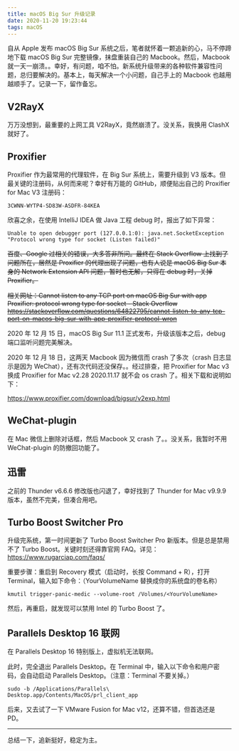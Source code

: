 ```yaml
---
title: macOS Big Sur 升级记录
date: 2020-11-20 19:23:44
tags: macOS
---
```


自从 Apple 发布 macOS Big Sur 系统之后，笔者就怀着一颗追新的心，马不停蹄地下载 macOS Big Sur 完整镜像，抹盘重装自己的 Macbook。然后，Macbook 就一天一崩溃。。幸好，有问题，咱不怕。新系统升级带来的各种软件兼容性问题，总归要解决的。基本上，每天解决一个小问题，自己手上的 Macbook 也越用越顺手了。记录一下，留作备忘。

<!--more-->

## V2RayX

万万没想到，最重要的上网工具 V2RayX，竟然崩溃了。没关系，我换用 ClashX 就好了。

## Proxifier

Proxifier 作为最常用的代理软件，在 Big Sur 系统上，需要升级到 V3 版本。但最关键的注册码，从何而来呢？幸好有万能的 GitHub，顺便贴出自己的 Proxifier for Mac V3 注册码：

```
3CWNN-WYTP4-SD83W-ASDFR-84KEA
```

欣喜之余，在使用 IntelliJ IDEA 做 Java 工程 debug 时，报出了如下异常：

```
Unable to open debugger port (127.0.0.1:0): java.net.SocketException "Protocol wrong type for socket (Listen failed)"
```

~~百度、Google 过相关的错误，大多答非所问。最终在 Stack Overflow 上找到了问题所在，居然是 Proxifier 的代理出现了问题，也有人说是 macOS Big Sur 本身的 Network Extension API 问题，暂时也无解，只得在 debug 时，关掉 Proxifier。~~

~~相关网址：Cannot listen to any TCP port on macOS Big Sur with app Proxifier: protocol wrong type for socket - Stack Overflow~~ 
~~https://stackoverflow.com/questions/64822795/cannot-listen-to-any-tcp-port-on-macos-big-sur-with-app-proxifier-protocol-wron~~

2020 年 12 月 15 日，macOS Big Sur 11.1 正式发布，升级该版本之后，debug 端口监听问题完美解决。

2020 年 12 月 18 日，这两天 Macbook 因为微信而 crash 了多次（crash 日志显示是因为 WeChat），还有次代码还没保存。。经过排查，把 Proxifier for Mac v3 换成 Proxifier for Mac v2.28 2020.11.17 就不会 os crash 了。相关下载和说明如下：

https://www.proxifier.com/download/bigsur/v2exp.html

## WeChat-plugin

在 Mac 微信上删除对话框，然后 Macbook 又 crash 了。。没关系，我暂时不用 WeChat-plugin 的防撤回功能了。

## 迅雷

之前的 Thunder v6.6.6 修改版也闪退了，幸好找到了 Thunder for Mac v9.9.9 版本，虽然不完美，但凑合用吧。

## Turbo Boost Switcher Pro

升级完系统，第一时间更新了 Turbo Boost Switcher Pro 新版本。但是总是禁用不了 Turbo Boost。关键时刻还得靠官网 FAQ。详见：https://www.rugarciap.com/faqs/

重要步骤：重启到 Recovery 模式（启动时，长按 Command + R），打开 Terminal，输入如下命令：（YourVolumeName 替换成你的系统盘的卷名称）

```shell
kmutil trigger-panic-medic --volume-root /Volumes/<YourVolumeName>
```

然后，再重启，就发现可以禁用 Intel 的 Turbo Boost 了。

## Parallels Desktop 16 联网

在 Parallels Desktop 16 特别版上，虚拟机无法联网。

此时，完全退出 Parallels Desktop。在 Terminal 中，输入以下命令和用户密码，会自动启动 Parallels Desktop。（注意：Terminal 不要关掉。）

```shell
sudo -b /Applications/Parallels\ Desktop.app/Contents/MacOS/prl_client_app
```

后来，又去试了一下 VMware Fusion for Mac v12，还算不错，但首选还是 PD。

---

总结一下，追新挺好，稳定为主。